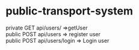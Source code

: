 # public-transport-system
private GET api/users/ =>getUser
<br>
public POST api/users => register user
<br>
public POST api/users/login => Login user
<br>
